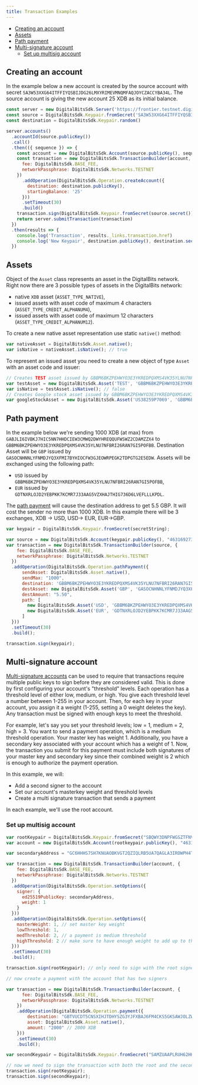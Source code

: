 ```yaml
---
title: Transaction Examples
---
```


- [Creating an account](#creating-an-account)
- [Assets](#assets)
- [Path payment](#path-payment)
- [Multi-signature account](#multi-signature-account)
  - [Set up multisig account](#set-up-multisig-account)

## Creating an account

In the example below a new account is created by the source account with secret 
`SA3W53XXG64ITFFIYQSBIJDG26LMXYRIMEVMNQMFAQJOYCZACCYBA34L`. The source account 
is giving the new account 25 XDB as its initial balance.


```javascript
const server = new DigitalBitsSdk.Server('https://frontier.testnet.digitalbits.io')
const source = DigitalBitsSdk.Keypair.fromSecret('SA3W53XXG64ITFFIYQSBIJDG26LMXYRIMEVMNQMFAQJOYCZACCYBA34L')
const destination = DigitalBitsSdk.Keypair.random()

server.accounts()
  .accountId(source.publicKey())
  .call()
  .then(({ sequence }) => {
    const account = new DigitalBitsSdk.Account(source.publicKey(), sequence)
    const transaction = new DigitalBitsSdk.TransactionBuilder(account, {
      fee: DigitalBitsSdk.BASE_FEE,
      networkPassphrase: DigitalBitsSdk.Networks.TESTNET
    })
      .addOperation(DigitalBitsSdk.Operation.createAccount({
        destination: destination.publicKey(),
        startingBalance: '25'
      }))
      .setTimeout(30)
      .build()
    transaction.sign(DigitalBitsSdk.Keypair.fromSecret(source.secret()))
    return server.submitTransaction(transaction)
  })
  .then(results => {
    console.log('Transaction', results._links.transaction.href)
    console.log('New Keypair', destination.publicKey(), destination.secret())
  })

```

## Assets
Object of the `Asset` class represents an asset in the DigitalBits network. Right now there are 3 possible types of assets in the DigitalBits network:
* native `XDB` asset (`ASSET_TYPE_NATIVE`),
* issued assets with asset code of maximum 4 characters (`ASSET_TYPE_CREDIT_ALPHANUM4`),
* issued assets with asset code of maximum 12 characters (`ASSET_TYPE_CREDIT_ALPHANUM12`).

To create a new native asset representation use static `native()` method:
```js
var nativeAsset = DigitalBitsSdk.Asset.native();
var isNative = nativeAsset.isNative(); // true
```

To represent an issued asset you need to create a new object of type `Asset` with an asset code and issuer:
```js
// Creates TEST asset issued by GBBM6BKZPEHWYO3E3YKREDPQXMS4VK35YLNU7NFBRI26RAN7GI5POFBB
var testAsset = new DigitalBitsSdk.Asset('TEST', 'GBBM6BKZPEHWYO3E3YKREDPQXMS4VK35YLNU7NFBRI26RAN7GI5POFBB');
var isNative = testAsset.isNative(); // false
// Creates Google stock asset issued by GBBM6BKZPEHWYO3E3YKREDPQXMS4VK35YLNU7NFBRI26RAN7GI5POFBB
var googleStockAsset = new DigitalBitsSdk.Asset('US38259P7069', 'GBBM6BKZPEHWYO3E3YKREDPQXMS4VK35YLNU7NFBRI26RAN7GI5POFBB');
```


## Path payment

In the example below we're sending 1000 XDB (at max) from `GABJLI6IVBKJ7HIC5NN7HHDCIEW3CMWQ2DWYHREQQUFWSWZ2CDAMZZX4` to
`GBBM6BKZPEHWYO3E3YKREDPQXMS4VK35YLNU7NFBRI26RAN7GI5POFBB`. Destination Asset will be `GBP` issued by
`GASOCNHNNLYFNMDJYQ3XFMI7BYHIOCFW3GJEOWRPEGK2TDPGTG2E5EDW`. Assets will be exchanged using the following path:

* `USD` issued by `GBBM6BKZPEHWYO3E3YKREDPQXMS4VK35YLNU7NFBRI26RAN7GI5POFBB`,
* `EUR` issued by `GDTNXRLOJD2YEBPKK7KCMR7J33AAG5VZXHAJTHIG736D6LVEFLLLKPDL`.

The [path payment](https://developers.digitalbits.io/frontier/reference/endpoints/path-finding-strict-receive.html) will cause the destination address to get 5.5 GBP. It will cost the sender no more than 1000 XDB. In this example there will be 3 exchanges, XDB -> USD, USD-> EUR, EUR->GBP.

```js
var keypair = DigitalBitsSdk.Keypair.fromSecret(secretString);

var source = new DigitalBitsSdk.Account(keypair.publicKey(), "46316927324160");
var transaction = new DigitalBitsSdk.TransactionBuilder(source, {
    fee: DigitalBitsSdk.BASE_FEE,
    networkPassphrase: DigitalBitsSdk.Networks.TESTNET
  })
  .addOperation(DigitalBitsSdk.Operation.pathPayment({
      sendAsset: DigitalBitsSdk.Asset.native(),
      sendMax: "1000",
      destination: 'GBBM6BKZPEHWYO3E3YKREDPQXMS4VK35YLNU7NFBRI26RAN7GI5POFBB',
      destAsset: new DigitalBitsSdk.Asset('GBP', 'GASOCNHNNLYFNMDJYQ3XFMI7BYHIOCFW3GJEOWRPEGK2TDPGTG2E5EDW'),
      destAmount: "5.50",
      path: [
        new DigitalBitsSdk.Asset('USD', 'GBBM6BKZPEHWYO3E3YKREDPQXMS4VK35YLNU7NFBRI26RAN7GI5POFBB'),
        new DigitalBitsSdk.Asset('EUR', 'GDTNXRLOJD2YEBPKK7KCMR7J33AAG5VZXHAJTHIG736D6LVEFLLLKPDL')
      ]
  }))
  .setTimeout(30)
  .build();

transaction.sign(keypair);
```

## Multi-signature account

[Multi-signature accounts](https://developers.digitalbits.io/guides/concepts/multi-sig.html) can be used to require that transactions require multiple public keys to sign before they are considered valid.
This is done by first configuring your account's "threshold" levels. Each operation has a threshold level of either low, medium,
or high. You give each threshold level a number between 1-255 in your account. Then, for each key in your account, you
assign it a weight (1-255, setting a 0 weight deletes the key). Any transaction must be signed with enough keys to meet the threshold.

For example, let's say you set your threshold levels; low = 1, medium = 2, high = 3. You want to send a payment operation,
which is a medium threshold operation. Your master key has weight 1. Additionally, you have a secondary key associated with your account which has a weight of 1.
Now, the transaction you submit for this payment must include both signatures of your master key and secondary key since their combined weight is 2 which is enough to authorize the payment operation.

In this example, we will:

* Add a second signer to the account
* Set our account's masterkey weight and threshold levels
* Create a multi signature transaction that sends a payment

In each example, we'll use the root account.

### Set up multisig account


```js
var rootKeypair = DigitalBitsSdk.Keypair.fromSecret("SBQWY3DNPFWGSZTFNV4WQZLBOJ2GQYLTMJSWK3TTMVQXEY3INFXGO52X")
var account = new DigitalBitsSdk.Account(rootkeypair.publicKey(), "46316927324160");

var secondaryAddress = "GC6HHHS7SH7KNUAOBKVGT2QZIQLRB5UA7QAGLA3IROWPH4TN65UKNJPK";

var transaction = new DigitalBitsSdk.TransactionBuilder(account, {
    fee: DigitalBitsSdk.BASE_FEE,
    networkPassphrase: DigitalBitsSdk.Networks.TESTNET
  })
  .addOperation(DigitalBitsSdk.Operation.setOptions({
    signer: {
      ed25519PublicKey: secondaryAddress,
      weight: 1
    }
  }))
  .addOperation(DigitalBitsSdk.Operation.setOptions({
    masterWeight: 1, // set master key weight
    lowThreshold: 1,
    medThreshold: 2, // a payment is medium threshold
    highThreshold: 2 // make sure to have enough weight to add up to the high threshold!
  }))
  .setTimeout(30)
  .build();

transaction.sign(rootKeypair); // only need to sign with the root signer as the 2nd signer won't be added to the account till after this transaction completes

// now create a payment with the account that has two signers

var transaction = new DigitalBitsSdk.TransactionBuilder(account, {
      fee: DigitalBitsSdk.BASE_FEE,
      networkPassphrase: DigitalBitsSdk.Networks.TESTNET
    })
    .addOperation(DigitalBitsSdk.Operation.payment({
        destination: "GBTVUCDT5CNSXIHJTDHYSZG3YJFXBAJ6FM4CKS5GKSAWJOLZW6XX7NVC",
        asset: DigitalBitsSdk.Asset.native(),
        amount: "2000" // 2000 XDB
    }))
    .setTimeout(30)
    .build();

var secondKeypair = DigitalBitsSdk.Keypair.fromSecret("SAMZUAAPLRUH62HH3XE7NVD6ZSMTWPWGM6DS4X47HLVRHEBKP4U2H5E7");

// now we need to sign the transaction with both the root and the secondaryAddress
transaction.sign(rootKeypair);
transaction.sign(secondKeypair);
```


